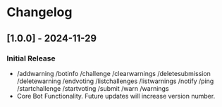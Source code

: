 # Changelog

## [1.0.0] - 2024-11-29
### Initial Release
- /addwarning /botinfo /challenge /clearwarnings /deletesubmission /deletewarning /endvoting /listchallenges /listwarnings /notify /ping /startchallenge /startvoting /submit /warn /warnings
- Core Bot Functionality. Future updates will increase version number.
